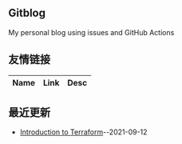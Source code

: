 ## Gitblog
My personal blog using issues and GitHub Actions
## 友情链接
| Name | Link | Desc | 
 | ---- | ---- | ---- |
## 最近更新
- [Introduction to Terraform](https://github.com/jacquiwuc/jacquiwu-blog/issues/1)--2021-09-12
